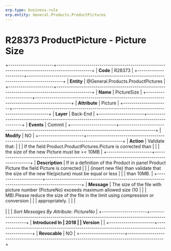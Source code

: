 ```yaml
---
erp.type: business-rule
erp.entity: General.Products.ProductPictures
---
```


# R28373 ProductPicture - Picture Size
+----------------------+-----------------------------------------------------------------------------------------------+
| **Code**             | R28373                                                                                        |
+----------------------+-----------------------------------------------------------------------------------------------+
| **Entity**           | @General.Products.ProductPictures                                                             |
+----------------------+-----------------------------------------------------------------------------------------------+
| **Name**             | PictureSize                                                                                   |
+----------------------+-----------------------------------------------------------------------------------------------+
| **Attribute**        | Picture                                                                                       |
+----------------------+-----------------------------------------------------------------------------------------------+
| **Layer**            | Back-End                                                                                      |
+----------------------+-----------------------------------------------------------------------------------------------+
| **Events**           | Commit                                                                                        |
+----------------------+-----------------------------------------------------------------------------------------------+
| **Modify**           | NO                                                                                            |
+----------------------+-----------------------------------------------------------------------------------------------+
| **Action**           | Validate that:                                                                                |
|                      | If the field Product.ProductPictures.Picture is corrected than                                |
|                      | the size of the new Picture must be =\< 10MB                                                  |
+----------------------+-----------------------------------------------------------------------------------------------+
| **Description**      | If in a definition of the Product in panel Product Picture the field Picture is corrected     |
|                      | (insert new file) than validate that the size of the new file(picture) must be equal or less  |
|                      | than 10MB.                                                                                    |
+----------------------+-----------------------------------------------------------------------------------------------+
| **Message**          | The size of the file with picture number (PictureNo) exceeds maximum allowed size (10         |
|                      | MB).Please reduce the size of the file in the limit using compression or conversion           |
|                      | appropriately.                                                                                |
|                      | <br/><br/>                                                                                    |
|                      | *Sort Messages By Attribute: PictureNo*                                                       |
+----------------------+-----------------------------------------------------------------------------------------------+
| **Introduced In      | 2018                                                                                          |
| Version**            |                                                                                               |
+----------------------+-----------------------------------------------------------------------------------------------+
| **Revocable**        | NO                                                                                            |
+----------------------+-----------------------------------------------------------------------------------------------+
